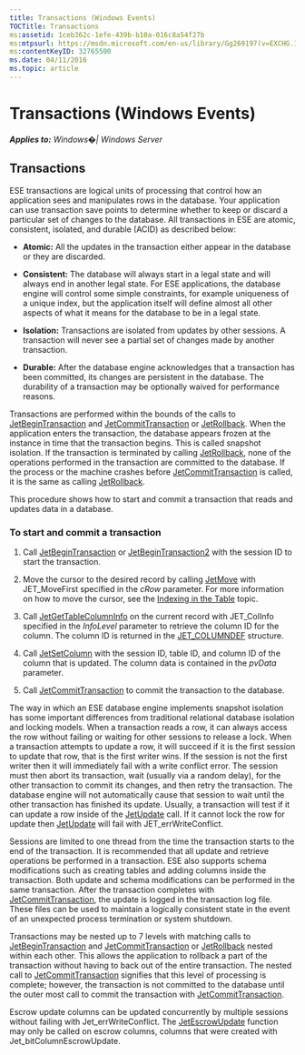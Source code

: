 ```yaml
---
title: Transactions (Windows Events)
TOCTitle: Transactions
ms:assetid: 1ceb362c-1efe-439b-b10a-016c8a54f27b
ms:mtpsurl: https://msdn.microsoft.com/en-us/library/Gg269197(v=EXCHG.10)
ms:contentKeyID: 32765500
ms.date: 04/11/2016
ms.topic: article
---
```


# Transactions (Windows Events)


_**Applies to:** Windows�| Windows Server_

## Transactions

ESE transactions are logical units of processing that control how an application sees and manipulates rows in the database. Your application can use transaction save points to determine whether to keep or discard a particular set of changes to the database. All transactions in ESE are atomic, consistent, isolated, and durable (ACID) as described below:

  - **Atomic:** All the updates in the transaction either appear in the database or they are discarded.

<!-- end list -->

  - **Consistent:** The database will always start in a legal state and will always end in another legal state. For ESE applications, the database engine will control some simple constraints, for example uniqueness of a unique index, but the application itself will define almost all other aspects of what it means for the database to be in a legal state.

<!-- end list -->

  - **Isolation:** Transactions are isolated from updates by other sessions. A transaction will never see a partial set of changes made by another transaction.

<!-- end list -->

  - **Durable:** After the database engine acknowledges that a transaction has been committed, its changes are persistent in the database. The durability of a transaction may be optionally waived for performance reasons.

Transactions are performed within the bounds of the calls to [JetBeginTransaction](gg294083\(v=exchg.10\).md) and [JetCommitTransaction](gg269191\(v=exchg.10\).md) or [JetRollback](gg269273\(v=exchg.10\).md). When the application enters the transaction, the database appears frozen at the instance in time that the transaction begins. This is called snapshot isolation. If the transaction is terminated by calling [JetRollback](gg269273\(v=exchg.10\).md), none of the operations performed in the transaction are committed to the database. If the process or the machine crashes before [JetCommitTransaction](gg269191\(v=exchg.10\).md) is called, it is the same as calling [JetRollback](gg269273\(v=exchg.10\).md).

This procedure shows how to start and commit a transaction that reads and updates data in a database.

### To start and commit a transaction

1.  Call [JetBeginTransaction](gg294083\(v=exchg.10\).md) or [JetBeginTransaction2](gg269268\(v=exchg.10\).md) with the session ID to start the transaction.

2.  Move the cursor to the desired record by calling [JetMove](gg294117\(v=exchg.10\).md) with JET_MoveFirst specified in the *cRow* parameter. For more information on how to move the cursor, see the [Indexing in the Table](gg294106\(v=exchg.10\).md) topic.

3.  Call [JetGetTableColumnInfo](gg294061\(v=exchg.10\).md) on the current record with JET_ColInfo specified in the *InfoLevel* parameter to retrieve the column ID for the column. The column ID is returned in the [JET_COLUMNDEF](gg294130\(v=exchg.10\).md) structure.

4.  Call [JetSetColumn](gg294137\(v=exchg.10\).md) with the session ID, table ID, and column ID of the column that is updated. The column data is contained in the *pvData* parameter.

5.  Call [JetCommitTransaction](gg269191\(v=exchg.10\).md) to commit the transaction to the database.

The way in which an ESE database engine implements snapshot isolation has some important differences from traditional relational database isolation and locking models. When a transaction reads a row, it can always access the row without failing or waiting for other sessions to release a lock. When a transaction attempts to update a row, it will succeed if it is the first session to update that row, that is the first writer wins. If the session is not the first writer then it will immediately fail with a write conflict error. The session must then abort its transaction, wait (usually via a random delay), for the other transaction to commit its changes, and then retry the transaction. The database engine will not automatically cause that session to wait until the other transaction has finished its update. Usually, a transaction will test if it can update a row inside of the [JetUpdate](gg269288\(v=exchg.10\).md) call. If it cannot lock the row for update then [JetUpdate](gg269288\(v=exchg.10\).md) will fail with JET_errWriteConflict.

Sessions are limited to one thread from the time the transaction starts to the end of the transaction. It is recommended that all update and retrieve operations be performed in a transaction. ESE also supports schema modifications such as creating tables and adding columns inside the transaction. Both update and schema modifications can be performed in the same transaction. After the transaction completes with [JetCommitTransaction](gg269191\(v=exchg.10\).md), the update is logged in the transaction log file. These files can be used to maintain a logically consistent state in the event of an unexpected process termination or system shutdown.

Transactions may be nested up to 7 levels with matching calls to [JetBeginTransaction](gg294083\(v=exchg.10\).md) and [JetCommitTransaction](gg269191\(v=exchg.10\).md) or [JetRollback](gg269273\(v=exchg.10\).md) nested within each other. This allows the application to rollback a part of the transaction without having to back out of the entire transaction. The nested call to [JetCommitTransaction](gg269191\(v=exchg.10\).md) signifies that this level of processing is complete; however, the transaction is not committed to the database until the outer most call to commit the transaction with [JetCommitTransaction](gg269191\(v=exchg.10\).md).

Escrow update columns can be updated concurrently by multiple sessions without failing with Jet_errWriteConflict. The [JetEscrowUpdate](gg294125\(v=exchg.10\).md) function may only be called on escrow columns, columns that were created with Jet_bitColumnEscrowUpdate.


